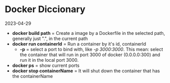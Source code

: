 # Docker Diccionary
2023-04-29

* **docker build path** = Create a image by a Dockerfile in the selected path, generally just ".", in the current path
* **docker run containerId** = Run a container by it's id, containerId
	* **-p** = select a port to bind with, like *-p 3000:3000*. This mean: select the container that will run in port 3000 of docker (0.0.0.0:300) and run it in the local port 3000.  
* **docker ps** = show current ports
* **docker stop containerName** = It will shut down the container that has the containerName 
